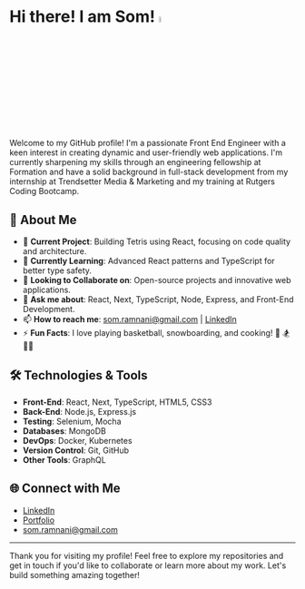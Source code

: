 # Hi there! I am Som! <img src="https://media.giphy.com/media/hvRJCLFzcasrR4ia7z/giphy.gif" width="5%">

Welcome to my GitHub profile! I'm a passionate Front End Engineer with a keen interest in creating dynamic and user-friendly web applications. I'm currently sharpening my skills through an engineering fellowship at Formation and have a solid background in full-stack development from my internship at Trendsetter Media & Marketing and my training at Rutgers Coding Bootcamp.

## 🚀 About Me

- 🔭 **Current Project**: Building Tetris using React, focusing on code quality and architecture.
- 🌱 **Currently Learning**: Advanced React patterns and TypeScript for better type safety.
- 👯 **Looking to Collaborate on**: Open-source projects and innovative web applications.
- 💬 **Ask me about**: React, Next, TypeScript, Node, Express, and Front-End Development.
- 📫 **How to reach me**: som.ramnani@gmail.com | [LinkedIn](https://www.linkedin.com/in/som-ramnani-b1990b14b/)
- ⚡ **Fun Facts**: I love playing basketball, snowboarding, and cooking! :basketball: :snowboarder: 🧑‍🍳

## 🛠️ Technologies & Tools

- **Front-End**: React, Next, TypeScript, HTML5, CSS3
- **Back-End**: Node.js, Express.js
- **Testing**: Selenium, Mocha
- **Databases**: MongoDB
- **DevOps**: Docker, Kubernetes
- **Version Control**: Git, GitHub
- **Other Tools**: GraphQL
<!--Text
## 📝 Recent Projects

### Memory Game
A React-based memory game with a focus on code quality and architecture. The game provides an engaging user experience and is a great example of my proficiency in React and component-based design.

### SHI Website QA Project
A QA automation project using Selenium, JavaScript, and Mocha. This project involved automating website testing to check for bugs and validate inputs, showcasing my problem-solving abilities and technical skills.

## 📈 GitHub Stats

![Som's GitHub stats](https://github-readme-stats.vercel.app/api?username=your-github-username&show_icons=true&theme=radical)

## 🌟 Featured Repositories

- [Memory Game](https://github.com/your-github-username/memory-game)
- [SHI Website QA Project](https://github.com/your-github-username/shi-website-qa)

## 🏆 Achievements

- Completed an internship as a Software Engineer at Trendsetter Media & Marketing.
- Currently training in the engineering fellowship at Formation.
- Graduated from the Rutgers Coding Bootcamp with a strong foundation in full-stack development.

## 📚 Education

- **Rutgers Coding Bootcamp**: Comprehensive training in full-stack web development.

-->

## 🌐 Connect with Me

- [LinkedIn](https://www.linkedin.com/in/som-ramnani-b1990b14b/)
- [Portfolio](https://somramnani.com/)
- som.ramnani@gmail.com

---

Thank you for visiting my profile! Feel free to explore my repositories and get in touch if you'd like to collaborate or learn more about my work. Let's build something amazing together!

